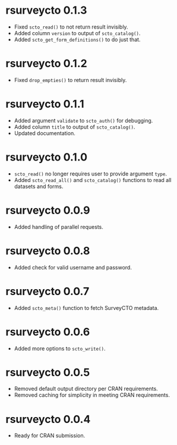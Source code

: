 # rsurveycto 0.1.3
* Fixed `scto_read()` to not return result invisibly.
* Added column `version` to output of `scto_catalog()`.
* Added `scto_get_form_definitions()` to do just that.

# rsurveycto 0.1.2
* Fixed `drop_empties()` to return result invisibly.

# rsurveycto 0.1.1
* Added argument `validate` to `scto_auth()` for debugging.
* Added column `title` to output of `scto_catalog()`.
* Updated documentation.

# rsurveycto 0.1.0
* `scto_read()` no longer requires user to provide argument `type`.
* Added `scto_read_all()` and `scto_catalog()` functions to read all datasets and forms.

# rsurveycto 0.0.9
* Added handling of parallel requests.

# rsurveycto 0.0.8
* Added check for valid username and password.

# rsurveycto 0.0.7
* Added `scto_meta()` function to fetch SurveyCTO metadata.

# rsurveycto 0.0.6
* Added more options to `scto_write()`.

# rsurveycto 0.0.5
* Removed default output directory per CRAN requirements.
* Removed caching for simplicity in meeting CRAN requirements.

# rsurveycto 0.0.4
* Ready for CRAN submission.
